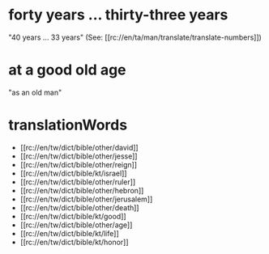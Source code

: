 # forty years ... thirty-three years

"40 years ... 33 years" (See: [[rc://en/ta/man/translate/translate-numbers]])

# at a good old age

"as an old man"

# translationWords

* [[rc://en/tw/dict/bible/other/david]]
* [[rc://en/tw/dict/bible/other/jesse]]
* [[rc://en/tw/dict/bible/other/reign]]
* [[rc://en/tw/dict/bible/kt/israel]]
* [[rc://en/tw/dict/bible/other/ruler]]
* [[rc://en/tw/dict/bible/other/hebron]]
* [[rc://en/tw/dict/bible/other/jerusalem]]
* [[rc://en/tw/dict/bible/other/death]]
* [[rc://en/tw/dict/bible/kt/good]]
* [[rc://en/tw/dict/bible/other/age]]
* [[rc://en/tw/dict/bible/kt/life]]
* [[rc://en/tw/dict/bible/kt/honor]]